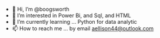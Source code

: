 - 👋 Hi, I’m @boogsworth
- 👀 I’m interested in Power Bi, and Sql, and HTML 
- 🌱 I’m currently learning ... Python for data analytic
- 📫 How to reach me ... by email aellison44@outlook.com

<!---
boogsworth/boogsworth is a ✨ special ✨ repository because its `README.md` (this file) appears on your GitHub profile.
You can click the Preview link to take a look at your changes.
--->
